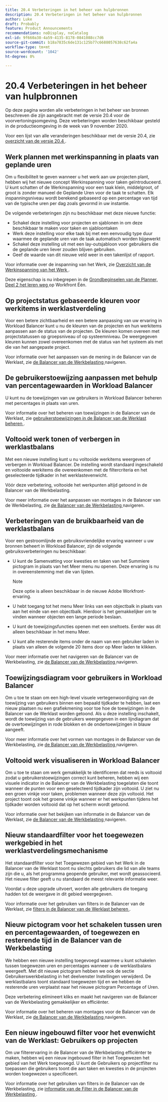 ```yaml
---
title: 20.4 Verbeteringen in het beheer van hulpbronnen
description: 20.4 Verbeteringen in het beheer van hulpbronnen
author: Luke
draft: Probably
feature: Product Announcements
recommendations: noDisplay, noCatalog
exl-id: 9f660a38-4a59-4135-8178-0841088cc7d6
source-git-commit: b18a7835c6de131c125b77c6688057638c62fa4a
workflow-type: tm+mt
source-wordcount: '1042'
ht-degree: 0%

---
```


# 20.4 Verbeteringen in het beheer van hulpbronnen

Op deze pagina worden alle verbeteringen in het beheer van bronnen beschreven die zijn aangebracht met de versie 20.4 voor de voorvertoningsomgeving. Deze verbeteringen worden beschikbaar gesteld in de productieomgeving in de week van 9 november 2020.

Voor een lijst van alle veranderingen beschikbaar met de versie 20.4, zie [ overzicht van de versie 20.4 ](../../../product-announcements/product-releases/20.4-release-activity/20-4-release-overview.md).

## Werk plannen met werkinspanning in plaats van geplande uren

Om u flexibiliteit te geven wanneer u het werk aan uw projecten plant, hebben wij het nieuwe concept Werkinspanning voor taken geïntroduceerd. U kunt schatten of de Werkinspanning voor een taak klein, middelgroot, of groot is zonder manueel de Geplande Uren voor de taak te schatten. Elk inspanningsniveau wordt berekend gebaseerd op een percentage van tijd van de typische uren per dag zoals gevormd in uw instantie.

De volgende verbeteringen zijn nu beschikbaar met deze nieuwe functie:

* Schakel deze instelling voor projecten en sjablonen in om deze beschikbaar te maken voor taken en sjabloontaken
* Werk deze instelling voor elke taak bij met een eenvoudig type duur waarmee de geplande uren van de taak automatisch worden bijgewerkt
* Schakel deze instelling uit met een lay-outsjabloon voor gebruikers die de geplande uren liever zouden blijven gebruiken.
* Geef de waarde van dit nieuwe veld weer in een takenlijst of rapport.

Voor informatie over de inspanning van het Werk, zie [ Overzicht van de Werkinspanning van het Werk ](../../../manage-work/tasks/task-information/work-effort.md).

Deze eigenschap is nu inbegrepen in de [ Grondbeginselen van de Planner, Deel 2 het leren weg ](https://experienceleague.adobe.com/nl/docs/workfront/using/home) op Workfront Één.

## Op projectstatus gebaseerde kleuren voor werkitems in werklastverdeling

Voor een betere zichtbaarheid en een betere aanpassing van uw ervaring in Workload Balancer kunt u nu de kleuren van de projecten en hun werkitems aanpassen aan de status van de projecten. De kleuren komen overeen met projectstatussen op groepsniveau of op systeemniveau. De weergegeven kleuren kunnen zowel overeenkomen met de status van het systeem als met die van het aangepaste project.

Voor informatie over het aanpassen van de mening in de Balancer van de Werklast, zie [ de Balancer van de Werkbelasting ](../../../resource-mgmt/workload-balancer/navigate-the-workload-balancer.md) navigeren.

## De gebruikerstoewijzing aanpassen met behulp van percentagewaarden in Workload Balancer

U kunt nu de toewijzingen van uw gebruikers in Workload Balancer beheren met percentages in plaats van uren.

Voor informatie over het beheren van toewijzingen in de Balancer van de Werklast, zie [ gebruikerstoewijzingen in de Balancer van de Werklast beheren ](../../../resource-mgmt/workload-balancer/manage-user-allocations-workload-balancer.md).

## Voltooid werk tonen of verbergen in werklastbalans

Met een nieuwe instelling kunt u nu voltooide werkitems weergeven of verbergen in Workload Balancer. De instelling wordt standaard ingeschakeld en voltooide werkitems die overeenkomen met de filtercriteria en het geselecteerde tijdkader in het werklastevenwicht.

Vóór deze verbetering, voltooide het werkpunten altijd getoond in de Balancer van de Werkbelasting.

Voor meer informatie over het aanpassen van montages in de Balancer van de Werkbelasting, zie [ de Balancer van de Werkbelasting ](../../../resource-mgmt/workload-balancer/navigate-the-workload-balancer.md) navigeren.

## Verbeteringen van de bruikbaarheid van de werklastbalans

Voor een gestroomlijnde en gebruiksvriendelijke ervaring wanneer u uw bronnen beheert in Workload Balancer, zijn de volgende gebruiksverbeteringen nu beschikbaar:

* U kunt de Samenvatting voor kwesties en taken van het Summiere pictogram in plaats van het Meer menu nu openen. Deze ervaring is nu in overeenstemming met die van lijsten.

  >[!NOTE]
  >
  >Deze optie is alleen beschikbaar in de nieuwe Adobe Workfront-ervaring.

* U hebt toegang tot het menu Meer links van een objectbalk in plaats van aan het einde van een objectbalk. Hierdoor is het gemakkelijker om te vinden wanneer objecten een lange periode beslaan.
* U kunt de toewijzingsfuncties openen met een sneltoets. Eerder was dit alleen beschikbaar in het menu Meer.
* U kunt alle resterende items onder de naam van een gebruiker laden in plaats van alleen de volgende 20 items door op Meer laden te klikken.

Voor meer informatie over het navigeren van de Balancer van de Werkbelasting, zie [ de Balancer van de Werkbelasting ](../../../resource-mgmt/workload-balancer/navigate-the-workload-balancer.md) navigeren.

## Toewijzingsdiagram voor gebruikers in Workload Balancer

Om u toe te staan om een high-level visuele vertegenwoordiging van de toewijzing van gebruikers binnen een bepaald tijdkader te hebben, laat een nieuw plaatsen nu een grafiekmening voor toe hoe de toewijzingen in de Balancer van de Werklast worden getoond. Als u deze instelling inschakelt, wordt de toewijzing van de gebruikers weergegeven in een lijndiagram dat de overtoewijzingen in rode blokken en de ondertoewijzingen in blauw aangeeft.

Voor meer informatie over het vormen van montages in de Balancer van de Werkbelasting, zie [ de Balancer van de Werkbelasting ](../../../resource-mgmt/workload-balancer/navigate-the-workload-balancer.md) navigeren.

## Voltooid werk visualiseren in Workload Balancer

Om u toe te staan om werk gemakkelijk te identificeren dat reeds is voltooid zodat u gebruikerstoewijzingen correct kunt beheren, hebben wij een visuele indicator in de Balancer van de Werkbelasting toegelaten die toont wanneer de punten voor een geselecteerd tijdkader zijn voltooid. U ziet nu een groen vinkje voor taken, problemen wanneer deze zijn voltooid. Het project toont ook het groene vinkje wanneer er het werkpunten tijdens het tijdkader worden voltooid dat op het scherm wordt getoond.

Voor informatie over het bekijken van informatie in de Balancer van de Werklast, zie [ de Balancer van de Werkbelasting ](../../../resource-mgmt/workload-balancer/navigate-the-workload-balancer.md) navigeren.

## Nieuw standaardfilter voor het toegewezen werkgebied in het werklastverdelingsmechanisme

Het standaardfilter voor het Toegewezen gebied van het Werk in de Balancer van de Werklast toont nu slechts gebruikers die lid van alle teams zijn die u, als het programma geopende gebruiker, met wordt geassocieerd. Het nieuwe filter geeft u nu standaard de meest relevante informatie weer.

Voordat u deze upgrade uitvoert, worden alle gebruikers die toegang hadden tot de weergave in dit gebied weergegeven.

Voor informatie over het gebruiken van filters in de Balancer van de Werklast, zie [ filters in de Balancer van de Werklast beheren ](../../../resource-mgmt/workload-balancer/filter-information-workload-balancer.md).

## Nieuw pictogram voor het schakelen tussen uren en percentagewaarden, of toegewezen en resterende tijd in de Balancer van de Werkbelasting

We hebben een nieuwe instelling toegevoegd waarmee u kunt schakelen tussen toegewezen uren en percentages wanneer u de werklastbalans weergeeft. Met dit nieuwe pictogram hebben we ook de sectie Gebruikerswerkbelasting in het deelvenster Instellingen verwijderd. De werklastbalans toont standaard toegewezen tijd en we hebben de resterende uren verplaatst naar het nieuwe pictogram Percentage of Uren.

Deze verbetering elimineert kliks en maakt het navigeren van de Balancer van de Werkbelasting gemakkelijker en efficiënter.

Voor informatie over het beheren van montages voor de Balancer van de Werklast, zie [ de Balancer van de Werkbelasting ](../../../resource-mgmt/workload-balancer/navigate-the-workload-balancer.md) navigeren.

## Een nieuw ingebouwd filter voor het evenwicht van de Werklast: Gebruikers op projecten

Om uw filterervaring in de Balancer van de Werkbelasting efficiënter te maken, hebben wij een nieuw ingebouwd filter in het Toegewezen het gebied van het Werk toegevoegd. U kunt de Gebruikers op projectfilter nu toepassen die gebruikers toont die aan taken en kwesties in de projecten worden toegewezen u specificeert.

Voor informatie over het gebruiken van filters in de Balancer van de Werkbelasting, zie [ informatie van de Filter in de Balancer van de Werkbelasting ](../../../resource-mgmt/workload-balancer/filter-information-workload-balancer.md).

